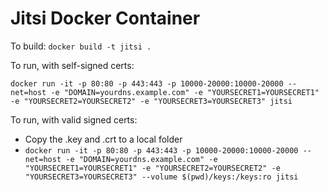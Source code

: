 Jitsi Docker Container
======================

To build: `docker build -t jitsi .`

To run, with self-signed certs:

`docker run -it -p 80:80 -p 443:443 -p 10000-20000:10000-20000 --net=host -e "DOMAIN=yourdns.example.com" -e "YOURSECRET1=YOURSECRET1" -e "YOURSECRET2=YOURSECRET2" -e "YOURSECRET3=YOURSECRET3" jitsi`

To run, with valid signed certs:

- Copy the .key and .crt to a local folder
- `docker run -it -p 80:80 -p 443:443 -p 10000-20000:10000-20000 --net=host -e "DOMAIN=yourdns.example.com" -e "YOURSECRET1=YOURSECRET1" -e "YOURSECRET2=YOURSECRET2" -e "YOURSECRET3=YOURSECRET3" --volume $(pwd)/keys:/keys:ro jitsi`
